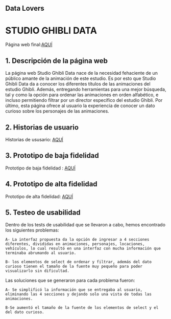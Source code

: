 ## Data Lovers

# STUDIO GHIBLI DATA

Página web final:[AQUÍ](https://t-barrios.github.io/DEV005-data-lovers/src/)

## 1. Descripción de la página web

La página web Studio Ghibli Data nace de la necesidad fehaciente de un público amante de la animación de este estudio. Es por esto que Studio Ghibli Data da a conocer los diferentes títulos de las animaciones del estudio Ghibli. Además, entregando herramientas para una mejor búsqueda, tal y como la opción para ordenar las animaciones en orden alfabético, e incluso permitiendo filtrar por un director específico del estudio Ghibli. Por último, esta página ofrece al usuario la experiencia de conocer un dato curioso sobre los personajes de las animaciones.

## 2. Historias de usuario

Historias de ususario: [AQUÍ](https://trello.com/b/2BOlkEVe)

## 3. Prototipo de baja fidelidad 

Prototipo de baja fidelidad : [AQUÍ](https://github.com/T-Barrios/DEV005-data-lovers/tree/main/Prototipo%20baja%20fidelidad)

## 4. Prototipo de alta fidelidad

Prototipo de alta fidelidad: [AQUÍ](https://www.figma.com/file/slH1NN1BcH4KwcCyjIDSVM/Studio_Ghibli_Data?node-id=0-1)

## 5. Testeo de usabilidad

Dentro de los tests de usabilidad que se llevaron a cabo, hemos encontrado los siguientes problemas:

	A- La interfaz propuesta da la opción de ingresar a 4 secciones diferentes, divididas en animaciones, personajes, locaciones, vehículos, lo cual resultó en una interfaz con mucha información que terminaba abrumando al usuario.

	B- los elementos de select de ordenar y filtrar, además del dato curioso tienen el tamaño de la fuente muy pequeño para poder visualizarlo sin dificultad.

Las soluciones que se generaron para cada problema fueron:

	A- Se simplificó la información que se entregaba al usuario, eliminando las 4 secciones y dejando solo una vista de todas las animaciones.
  
	B-Se aumentó el tamaño de la fuente de los elementos de select y el del dato curioso.
